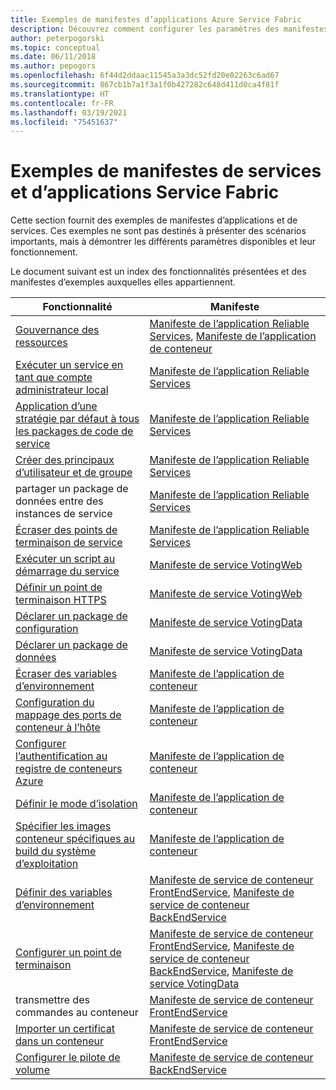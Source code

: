 ```yaml
---
title: Exemples de manifestes d’applications Azure Service Fabric
description: Découvrez comment configurer les paramètres des manifestes d’applications et de services pour une application Service Fabric.
author: peterpogorski
ms.topic: conceptual
ms.date: 06/11/2018
ms.author: pepogors
ms.openlocfilehash: 6f44d2ddaac11545a3a3dc52fd20e02263c6ad67
ms.sourcegitcommit: 867cb1b7a1f3a1f0b427282c648d411d0ca4f81f
ms.translationtype: HT
ms.contentlocale: fr-FR
ms.lasthandoff: 03/19/2021
ms.locfileid: "75451637"
---
```

# <a name="service-fabric-application-and-service-manifest-examples"></a>Exemples de manifestes de services et d’applications Service Fabric
Cette section fournit des exemples de manifestes d’applications et de services. Ces exemples ne sont pas destinés à présenter des scénarios importants, mais à démontrer les différents paramètres disponibles et leur fonctionnement. 

Le document suivant est un index des fonctionnalités présentées et des manifestes d’exemples auxquelles elles appartiennent.

|Fonctionnalité|Manifeste|
|---|---|
|[Gouvernance des ressources](service-fabric-resource-governance.md)|[Manifeste de l’application Reliable Services](service-fabric-manifest-example-reliable-services-app.md#application-manifest), [Manifeste de l’application de conteneur](service-fabric-manifest-example-container-app.md#application-manifest)|
|[Exécuter un service en tant que compte administrateur local](service-fabric-application-runas-security.md)|[Manifeste de l’application Reliable Services](service-fabric-manifest-example-reliable-services-app.md#application-manifest)|
|[Application d’une stratégie par défaut à tous les packages de code de service](service-fabric-application-runas-security.md#apply-a-default-policy-to-all-service-code-packages)|[Manifeste de l’application Reliable Services](service-fabric-manifest-example-reliable-services-app.md#application-manifest)|
|[Créer des principaux d’utilisateur et de groupe](service-fabric-application-runas-security.md)|[Manifeste de l’application Reliable Services](service-fabric-manifest-example-reliable-services-app.md#application-manifest)|
|partager un package de données entre des instances de service|[Manifeste de l’application Reliable Services](service-fabric-manifest-example-reliable-services-app.md#application-manifest)|
|[Écraser des points de terminaison de service](service-fabric-service-manifest-resources.md#overriding-endpoints-in-servicemanifestxml)|[Manifeste de l’application Reliable Services](service-fabric-manifest-example-reliable-services-app.md#application-manifest)|
|[Exécuter un script au démarrage du service](service-fabric-run-script-at-service-startup.md)|[Manifeste de service VotingWeb](service-fabric-manifest-example-reliable-services-app.md#votingweb-service-manifest)|
|[Définir un point de terminaison HTTPS](service-fabric-tutorial-dotnet-app-enable-https-endpoint.md#define-an-https-endpoint-in-the-service-manifest)|[Manifeste de service VotingWeb](service-fabric-manifest-example-reliable-services-app.md#votingweb-service-manifest)|
|[Déclarer un package de configuration](service-fabric-application-and-service-manifests.md)|[Manifeste de service VotingData](service-fabric-manifest-example-reliable-services-app.md#votingdata-service-manifest)|
|[Déclarer un package de données](service-fabric-application-and-service-manifests.md)|[Manifeste de service VotingData](service-fabric-manifest-example-reliable-services-app.md#votingdata-service-manifest)|
|[Écraser des variables d’environnement](service-fabric-get-started-containers.md#configure-and-set-environment-variables)|[Manifeste de l’application de conteneur](service-fabric-manifest-example-container-app.md#application-manifest)|
|[Configuration du mappage des ports de conteneur à l’hôte](service-fabric-get-started-containers.md#configure-container-port-to-host-port-mapping-and-container-to-container-discovery)| [Manifeste de l’application de conteneur](service-fabric-manifest-example-container-app.md#application-manifest)|
|[Configurer l’authentification au registre de conteneurs Azure](service-fabric-get-started-containers.md#configure-container-repository-authentication)|[Manifeste de l’application de conteneur](service-fabric-manifest-example-container-app.md#application-manifest)|
|[Définir le mode d’isolation](service-fabric-get-started-containers.md#configure-isolation-mode)|[Manifeste de l’application de conteneur](service-fabric-manifest-example-container-app.md#application-manifest)|
|[Spécifier les images conteneur spécifiques au build du système d’exploitation](service-fabric-get-started-containers.md#specify-os-build-specific-container-images)|[Manifeste de l’application de conteneur](service-fabric-manifest-example-container-app.md#application-manifest)|
|[Définir des variables d’environnement](service-fabric-get-started-containers.md#configure-and-set-environment-variables)|[Manifeste de service de conteneur FrontEndService](service-fabric-manifest-example-container-app.md#frontendservice-service-manifest), [Manifeste de service de conteneur BackEndService](service-fabric-manifest-example-container-app.md#backendservice-service-manifest)|
|[Configurer un point de terminaison](service-fabric-get-started-containers.md#configure-communication)|[Manifeste de service de conteneur FrontEndService](service-fabric-manifest-example-container-app.md#frontendservice-service-manifest), [Manifeste de service de conteneur BackEndService](service-fabric-manifest-example-container-app.md#backendservice-service-manifest), [Manifeste de service VotingData](service-fabric-manifest-example-reliable-services-app.md#votingdata-service-manifest)|
|transmettre des commandes au conteneur|[Manifeste de service de conteneur FrontEndService](service-fabric-manifest-example-container-app.md#frontendservice-service-manifest)|
|[Importer un certificat dans un conteneur](service-fabric-securing-containers.md)|[Manifeste de service de conteneur FrontEndService](service-fabric-manifest-example-container-app.md#frontendservice-service-manifest)|
|[Configurer le pilote de volume](service-fabric-containers-volume-logging-drivers.md)|[Manifeste de service de conteneur BackEndService](service-fabric-manifest-example-container-app.md#backendservice-service-manifest)|

